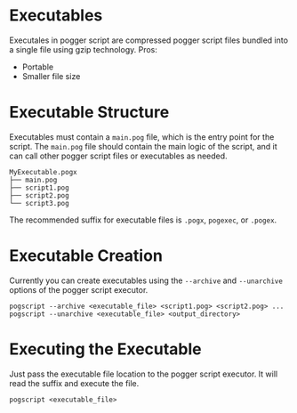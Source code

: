 # Executables
Executales in pogger script are compressed pogger script files bundled into a single file using gzip technology.
Pros:
- Portable
- Smaller file size

# Executable Structure
Executables must contain a `main.pog` file, which is the entry point for the script.
The `main.pog` file should contain the main logic of the script, and it can call other pogger script files or executables as needed.
```
MyExecutable.pogx
├── main.pog
├── script1.pog
├── script2.pog
└── script3.pog
```
The recommended suffix for executable files is `.pogx`, `pogexec`, or `.pogex`. 

# Executable Creation
Currently you can create executables using the `--archive` and `--unarchive` options of the pogger script executor.
```
pogscript --archive <executable_file> <script1.pog> <script2.pog> ...
pogscript --unarchive <executable_file> <output_directory>
```
# Executing the Executable
Just pass the executable file location to the pogger script executor. It will read the suffix and execute the file.
```
pogscript <executable_file>
```